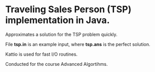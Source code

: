 # Traveling Sales Person (TSP) implementation in Java.

Approximates a solution for the TSP problem quickly.

File <strong>tsp.in</strong> is an example input, where <strong>tsp.ans</strong> is the perfect solution.



Kattio is used for fast I/O routines.

Conducted for the course Advanced Algortihms.